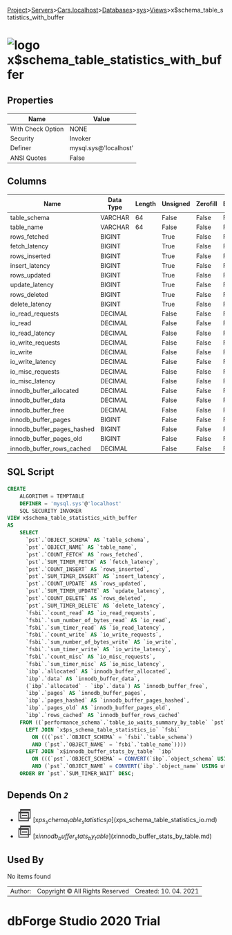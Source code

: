 [Project](../../../../../startpage.md)>[Servers](../../../../Servers.md)>[Cars.localhost](../../../Cars.localhost.md)>[Databases](../../Databases.md)>[sys](../sys.md)>[Views](Views.md)>x$schema_table_statistics_with_buffer


# ![logo](../../../../../Images/view64.svg) x$schema_table_statistics_with_buffer


## <a name="#Properties"></a>Properties
|Name|Value|
|---|---|
|With Check Option|NONE|
|Security|Invoker|
|Definer|mysql.sys@'localhost'|
|ANSI Quotes|False|


## <a name="#Columns"></a>Columns
|Name|Data Type|Length|Unsigned|Zerofill|Binary|Not Null|
|---|---|---|---|---|---|---|
|table_schema|VARCHAR|64|False|False|False|False|
|table_name|VARCHAR|64|False|False|False|False|
|rows_fetched|BIGINT||True|False|False|True|
|fetch_latency|BIGINT||True|False|False|True|
|rows_inserted|BIGINT||True|False|False|True|
|insert_latency|BIGINT||True|False|False|True|
|rows_updated|BIGINT||True|False|False|True|
|update_latency|BIGINT||True|False|False|True|
|rows_deleted|BIGINT||True|False|False|True|
|delete_latency|BIGINT||True|False|False|True|
|io_read_requests|DECIMAL||False|False|False|False|
|io_read|DECIMAL||False|False|False|False|
|io_read_latency|DECIMAL||False|False|False|False|
|io_write_requests|DECIMAL||False|False|False|False|
|io_write|DECIMAL||False|False|False|False|
|io_write_latency|DECIMAL||False|False|False|False|
|io_misc_requests|DECIMAL||False|False|False|False|
|io_misc_latency|DECIMAL||False|False|False|False|
|innodb_buffer_allocated|DECIMAL||False|False|False|False|
|innodb_buffer_data|DECIMAL||False|False|False|False|
|innodb_buffer_free|DECIMAL||False|False|False|False|
|innodb_buffer_pages|BIGINT||False|False|False|False|
|innodb_buffer_pages_hashed|BIGINT||False|False|False|False|
|innodb_buffer_pages_old|BIGINT||False|False|False|False|
|innodb_buffer_rows_cached|DECIMAL||False|False|False|False|

## <a name="#SqlScript"></a>SQL Script
```SQL
CREATE 
	ALGORITHM = TEMPTABLE
	DEFINER = 'mysql.sys'@'localhost'
	SQL SECURITY INVOKER
VIEW x$schema_table_statistics_with_buffer
AS
	SELECT
	  `pst`.`OBJECT_SCHEMA` AS `table_schema`,
	  `pst`.`OBJECT_NAME` AS `table_name`,
	  `pst`.`COUNT_FETCH` AS `rows_fetched`,
	  `pst`.`SUM_TIMER_FETCH` AS `fetch_latency`,
	  `pst`.`COUNT_INSERT` AS `rows_inserted`,
	  `pst`.`SUM_TIMER_INSERT` AS `insert_latency`,
	  `pst`.`COUNT_UPDATE` AS `rows_updated`,
	  `pst`.`SUM_TIMER_UPDATE` AS `update_latency`,
	  `pst`.`COUNT_DELETE` AS `rows_deleted`,
	  `pst`.`SUM_TIMER_DELETE` AS `delete_latency`,
	  `fsbi`.`count_read` AS `io_read_requests`,
	  `fsbi`.`sum_number_of_bytes_read` AS `io_read`,
	  `fsbi`.`sum_timer_read` AS `io_read_latency`,
	  `fsbi`.`count_write` AS `io_write_requests`,
	  `fsbi`.`sum_number_of_bytes_write` AS `io_write`,
	  `fsbi`.`sum_timer_write` AS `io_write_latency`,
	  `fsbi`.`count_misc` AS `io_misc_requests`,
	  `fsbi`.`sum_timer_misc` AS `io_misc_latency`,
	  `ibp`.`allocated` AS `innodb_buffer_allocated`,
	  `ibp`.`data` AS `innodb_buffer_data`,
	  (`ibp`.`allocated` - `ibp`.`data`) AS `innodb_buffer_free`,
	  `ibp`.`pages` AS `innodb_buffer_pages`,
	  `ibp`.`pages_hashed` AS `innodb_buffer_pages_hashed`,
	  `ibp`.`pages_old` AS `innodb_buffer_pages_old`,
	  `ibp`.`rows_cached` AS `innodb_buffer_rows_cached`
	FROM ((`performance_schema`.`table_io_waits_summary_by_table` `pst`
	  LEFT JOIN `x$ps_schema_table_statistics_io` `fsbi`
	    ON (((`pst`.`OBJECT_SCHEMA` = `fsbi`.`table_schema`)
	    AND (`pst`.`OBJECT_NAME` = `fsbi`.`table_name`))))
	  LEFT JOIN `x$innodb_buffer_stats_by_table` `ibp`
	    ON (((`pst`.`OBJECT_SCHEMA` = CONVERT(`ibp`.`object_schema` USING utf8mb4))
	    AND (`pst`.`OBJECT_NAME` = CONVERT(`ibp`.`object_name` USING utf8mb4)))))
	ORDER BY `pst`.`SUM_TIMER_WAIT` DESC;
```

## <a name="#DependsOn"></a>Depends On _`2`_
- ![View](../../../../../Images/view.svg) [x$ps_schema_table_statistics_io](x$ps_schema_table_statistics_io.md)
- ![View](../../../../../Images/view.svg) [x$innodb_buffer_stats_by_table](x$innodb_buffer_stats_by_table.md)


## <a name="#UsedBy"></a>Used By
No items found

||||
|---|---|---|
|Author: |Copyright © All Rights Reserved|Created: 10. 04. 2021|
# dbForge Studio 2020 Trial